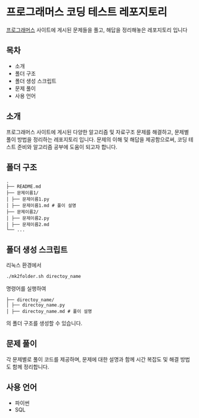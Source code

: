 # 프로그래머스 코딩 테스트 레포지토리

[프로그래머스][1] 사이트에 게시된 문제들을 풀고, 해답을 정리해놓은 레포지토리 입니다

## 목차

- 소개
- 폴더 구조
- 폴더 생성 스크립트
- 문제 풀이
- 사용 언어

## 소개

프로그래머스 사이트에 게시된 다양한 알고리즘 및 자료구조 문제를 해결하고, 문제별 풀이 방법을 정리하는 레포지토리 입니다. 문제의 이해 및 해답을 제공함으로써, 코딩 테스트 준비와 알고리즘 공부에 도움이 되고자 합니다.

## 폴더 구조

```
.
├── README.md
├── 문제이름1/
│ ├── 문제이름1.py
│ ├── 문제이름1.md # 풀이 설명
├── 문제이름2/
│ ├── 문제이름2.py
│ ├── 문제이름2.md
└── ...
```

## 폴더 생성 스크립트

리눅스 환경에서

```zsh
./mk2folder.sh directoy_name
```

명령어를 실행하여

```
├── directoy_name/
│ ├── directoy_name.py
│ ├── directoy_name.md # 풀이 설명
```

의 폴더 구조를 생성할 수 있습니다.

## 문제 풀이

각 문제별로 풀이 코드를 제공하며, 문제에 대한 설명과 함께 시간 복잡도 및 해결 방법도 함께 정리합니다.

## 사용 언어

- 파이썬
- SQL

[1]: https://school.programmers.co.kr/learn/challenges?order=recent
